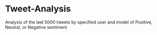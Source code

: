 # Tweet-Analysis
Analysis of the last 5000 tweets by specified user and model of Positive, Neutral, or Negative sentiment
